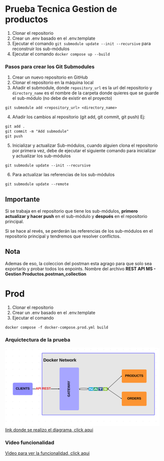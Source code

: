 # Prueba Tecnica Gestion de productos

1. Clonar el repositorio
2. Crear un .env basado en el .env.template
3. Ejecutar el comando `git submodule update --init --recursive` para reconstruir los sub-módulos
4. Ejecutar el comando `docker compose up --build`


### Pasos para crear los Git Submodules

1. Crear un nuevo repositorio en GitHub
2. Clonar el repositorio en la máquina local
3. Añadir el submodule, donde `repository_url` es la url del repositorio y `directory_name` es el nombre de la carpeta donde quieres que se guarde el sub-módulo (no debe de existir en el proyecto)
```
git submodule add <repository_url> <directory_name>
```
4. Añadir los cambios al repositorio (git add, git commit, git push)
Ej:
```
git add .
git commit -m "Add submodule"
git push
```
5. Inicializar y actualizar Sub-módulos, cuando alguien clona el repositorio por primera vez, debe de ejecutar el siguiente comando para inicializar y actualizar los sub-módulos
```
git submodule update --init --recursive
```
6. Para actualizar las referencias de los sub-módulos
```
git submodule update --remote
```


## Importante
Si se trabaja en el repositorio que tiene los sub-módulos, **primero actualizar y hacer push** en el sub-módulo y **después** en el repositorio principal. 

Si se hace al revés, se perderán las referencias de los sub-módulos en el repositorio principal y tendremos que resolver conflictos.



## Nota


Ademas de eso, la coleccion del postman esta agrago para que solo sea exportarlo y probar todos los enpoints.
Nombre del archivo **REST API MS - Gestion Productos.postman_collection**



# Prod

1. Clonar el repositorio
2. Crear un .env basado en el .env.template
3. Ejecutar el comando
```
docker compose -f docker-compose.prod.yml build
```



### Arquictectura de la prueba

![](image.png)
[link donde se realizo el diagrama, click aqui](https://lucid.app/lucidspark/9c6ceccc-061c-4668-8887-4d003116d65c/edit?viewport_loc=-4261%2C-1581%2C5637%2C2853%2C0_0&invitationId=inv_d9e3dcb4-9262-404a-85dd-3d8071d0dd2e)

### Video funcionalidad

[Video para ver la funcionalidad, click aqui](https://youtu.be/lMrWxIgSdyA)
